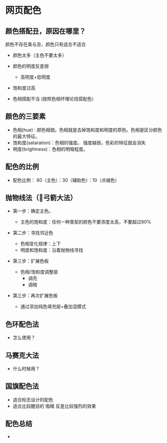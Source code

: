 # **网页配色**



## **颜色搭配丑，原因在哪里？**

颜色不存在美与丑，颜色只有适合不适合

- 颜色太多（主色不要太多）

- 颜色的明度反差弱
  - 高明度+低明度
- 饱和度过高
- 色相搭配不当 (按照色相环理论找搭配色）

## **颜色的三要素**

- 色相(hue)  : 颜色相貌。色相就是去掉饱和度和明度的原色。色相是区分颜色的最大特征。
- 饱和度(sataration)：色相的强度。 强度越弱，色彩的特征就会消失
- 明度(brightness)：色相的明暗程度。 



## **配色的比例**

- 配色比例： 60（主色）：30（辅助色）：10（点缀色）



## **抛物线法（🏹弓箭大法）**

- 第一步：确定主色。
  - 主色的饱和度：任何一种类型的颜色不要浓度太高，不要超过80%
- 第二步：寻找邻近色
  - 色相变化规律：上下
  - 明度和饱和度：沿着抛物线寻找
- 第三步：扩展色板
  - 色相/饱和度调整层
    - 调亮
    - 调暗

- 第三步：再次扩展色板
  - 通过添加纯色填充层+叠加混模式

## **色环配色法**

- 怎么使用？

## **马赛克大法**

- 什么时候用？

## **国旗配色法**

- 适合标志设计的配色
- 适合比较醒目的 吸睛  反差比较强烈的效果





## **配色总结**

- 